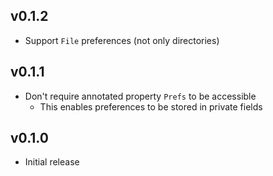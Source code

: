 ## v0.1.2
- Support `File` preferences (not only directories)

## v0.1.1
- Don't require annotated property `Prefs` to be accessible
  - This enables preferences to be stored in private fields

## v0.1.0
- Initial release